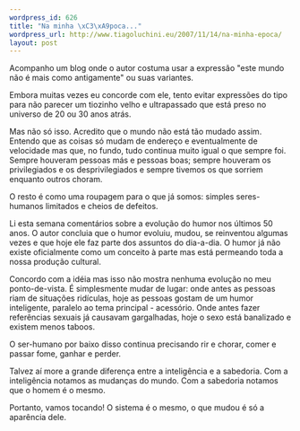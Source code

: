 ```yaml
--- 
wordpress_id: 626
title: "Na minha \xC3\xA9poca..."
wordpress_url: http://www.tiagoluchini.eu/2007/11/14/na-minha-epoca/
layout: post
---
```

Acompanho um blog onde o autor costuma usar a expressão "este mundo não é mais como antigamente" ou suas variantes.

Embora muitas vezes eu concorde com ele, tento evitar expressões do tipo para não parecer um tiozinho velho e ultrapassado que está preso no universo de 20 ou 30 anos atrás.

Mas não só isso. Acredito que o mundo não está tão mudado assim. Entendo que as coisas só mudam de endereço e eventualmente de velocidade mas que, no fundo, tudo continua muito igual o que sempre foi. Sempre houveram pessoas más e pessoas boas; sempre houveram os privilegiados e os desprivilegiados e sempre tivemos os que sorriem enquanto outros choram.

O resto é como uma roupagem para o que já somos: simples seres-humanos limitados e cheios de defeitos.

Li esta semana comentários sobre a evolução do humor nos últimos 50 anos. O autor concluia que o humor evoluiu, mudou, se reinventou algumas vezes e que hoje ele faz parte dos assuntos do dia-a-dia. O humor já não existe oficialmente como um conceito à parte mas está permeando toda a nossa produção cultural.

Concordo com a idéia mas isso não mostra nenhuma evolução no meu ponto-de-vista. É simplesmente mudar de lugar: onde antes as pessoas riam de situações ridículas, hoje as pessoas gostam de um humor inteligente, paralelo ao tema principal - acessório. Onde antes fazer referências sexuais já causavam gargalhadas, hoje o sexo está banalizado e existem menos taboos.

O ser-humano por baixo disso continua precisando rir e chorar, comer e passar fome, ganhar e perder.

Talvez aí more a grande diferença entre a inteligência e a sabedoria. Com a inteligência notamos as mudanças do mundo. Com a sabedoria notamos que o homem é o mesmo.

Portanto, vamos tocando! O sistema é o mesmo, o que mudou é só a aparência dele.
